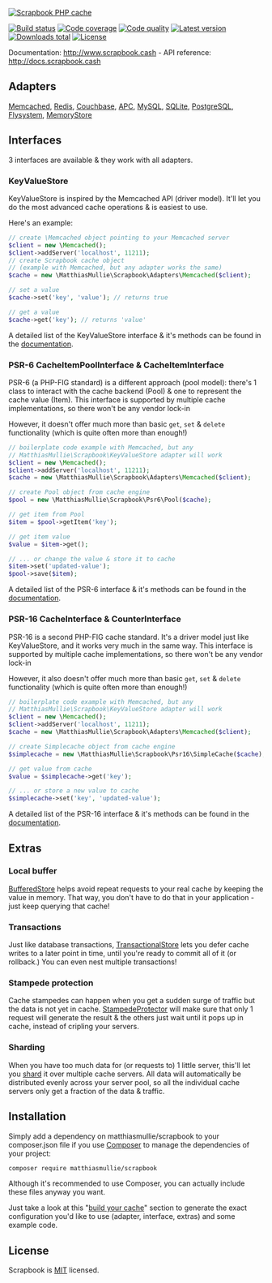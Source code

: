 [![Scrapbook PHP cache](http://www.scrapbook.cash/public/logo_side.png)](http://www.scrapbook.cash)

[![Build status](https://api.travis-ci.org/matthiasmullie/scrapbook.svg?branch=master)](https://travis-ci.org/matthiasmullie/scrapbook)
[![Code coverage](http://img.shields.io/codecov/c/github/matthiasmullie/scrapbook.svg)](https://codecov.io/github/matthiasmullie/scrapbook)
[![Code quality](http://img.shields.io/scrutinizer/g/matthiasmullie/scrapbook.svg)](https://scrutinizer-ci.com/g/matthiasmullie/scrapbook)
[![Latest version](http://img.shields.io/packagist/v/matthiasmullie/scrapbook.svg)](https://packagist.org/packages/matthiasmullie/scrapbook)
[![Downloads total](http://img.shields.io/packagist/dt/matthiasmullie/scrapbook.svg)](https://packagist.org/packages/matthiasmullie/scrapbook)
[![License](http://img.shields.io/packagist/l/matthiasmullie/scrapbook.svg)](https://github.com/matthiasmullie/scrapbook/blob/master/LICENSE)

Documentation: http://www.scrapbook.cash - API reference: http://docs.scrapbook.cash

## Adapters

[Memcached](http://www.scrapbook.cash/adapters/memcached/),
[Redis](http://www.scrapbook.cash/adapters/redis/),
[Couchbase](http://www.scrapbook.cash/adapters/couchbase/),
[APC](http://www.scrapbook.cash/adapters/apc/),
[MySQL](http://www.scrapbook.cash/adapters/mysql/),
[SQLite](http://www.scrapbook.cash/adapters/sqlite/),
[PostgreSQL](http://www.scrapbook.cash/adapters/postgresql/),
[Flysystem](http://www.scrapbook.cash/adapters/flysystem/),
[MemoryStore](http://www.scrapbook.cash/adapters/memory/)


## Interfaces

3 interfaces are available & they work with all adapters.

### KeyValueStore

KeyValueStore is inspired by the Memcached API (driver model). It'll let you do
the most advanced cache operations & is easiest to use.

Here's an example:

```php
// create \Memcached object pointing to your Memcached server
$client = new \Memcached();
$client->addServer('localhost', 11211);
// create Scrapbook cache object
// (example with Memcached, but any adapter works the same)
$cache = new \MatthiasMullie\Scrapbook\Adapters\Memcached($client);

// set a value
$cache->set('key', 'value'); // returns true

// get a value
$cache->get('key'); // returns 'value'
```

A detailed list of the KeyValueStore interface & it's methods can be found in
the [documentation](http://www.scrapbook.cash/interfaces/key-value-store/).


### PSR-6 CacheItemPoolInterface & CacheItemInterface

PSR-6 (a PHP-FIG standard) is a different approach (pool model): there's 1 class
to interact with the cache backend (Pool) & one to represent the cache value
(Item).
This interface is supported by multiple cache implementations, so there won't be
any vendor lock-in

However, it doesn't offer much more than basic `get`, `set` & `delete`
functionality (which is quite often more than enough!)

```php
// boilerplate code example with Memcached, but any
// MatthiasMullie\Scrapbook\KeyValueStore adapter will work
$client = new \Memcached();
$client->addServer('localhost', 11211);
$cache = new \MatthiasMullie\Scrapbook\Adapters\Memcached($client);

// create Pool object from cache engine
$pool = new \MatthiasMullie\Scrapbook\Psr6\Pool($cache);

// get item from Pool
$item = $pool->getItem('key');

// get item value
$value = $item->get();

// ... or change the value & store it to cache
$item->set('updated-value');
$pool->save($item);
```

A detailed list of the PSR-6 interface & it's methods can be found in the
[documentation](http://www.scrapbook.cash/interfaces/psr-cache/).


### PSR-16 CacheInterface & CounterInterface

PSR-16 is a second PHP-FIG cache standard. It's a driver model just like
KeyValueStore, and it works very much in the same way.
This interface is supported by multiple cache implementations, so there won't be
any vendor lock-in

However, it also doesn't offer much more than basic `get`, `set` & `delete`
functionality (which is quite often more than enough!)

```php
// boilerplate code example with Memcached, but any
// MatthiasMullie\Scrapbook\KeyValueStore adapter will work
$client = new \Memcached();
$client->addServer('localhost', 11211);
$cache = new \MatthiasMullie\Scrapbook\Adapters\Memcached($client);

// create Simplecache object from cache engine
$simplecache = new \MatthiasMullie\Scrapbook\Psr16\SimpleCache($cache);

// get value from cache
$value = $simplecache->get('key');

// ... or store a new value to cache
$simplecache->set('key', 'updated-value');
```

A detailed list of the PSR-16 interface & it's methods can be found in the
[documentation](http://www.scrapbook.cash/interfaces/psr-simplecache/).


## Extras

### Local buffer

[BufferedStore](http://www.scrapbook.cash/extras/buffered-cache/) helps
avoid repeat requests to your real cache by keeping the value in memory. That
way, you don't have to do that in your application - just keep querying that
cache!


### Transactions

Just like database transactions,
[TransactionalStore](http://www.scrapbook.cash/extras/transactional-cache/)
lets you defer cache writes to a later point in time, until you're ready to
commit all of it (or rollback.) You can even nest multiple transactions!


### Stampede protection

Cache stampedes can happen when you get a sudden surge of traffic but the data
is not yet in cache.
[StampedeProtector](http://www.scrapbook.cash/extras/stampede-protector/)
will make sure that only 1 request will generate the result & the others just
wait until it pops up in cache, instead of cripling your servers.


### Sharding

When you have too much data for (or requests to) 1 little server, this'll let
you [shard](http://www.scrapbook.cash/extras/shard/) it over multiple
cache servers.
All data will automatically be distributed evenly across your server pool, so
all the individual cache servers only get a fraction of the data & traffic.


## Installation

Simply add a dependency on matthiasmullie/scrapbook to your composer.json file
if you use [Composer](https://getcomposer.org/) to manage the dependencies of
your project:

```sh
composer require matthiasmullie/scrapbook
```

Although it's recommended to use Composer, you can actually include these files
anyway you want.

Just take a look at this "[build your cache](http://www.scrapbook.cash/)"
section to generate the exact configuration you'd like to use (adapter,
interface, extras) and some example code.


## License

Scrapbook is [MIT](http://opensource.org/licenses/MIT) licensed.
